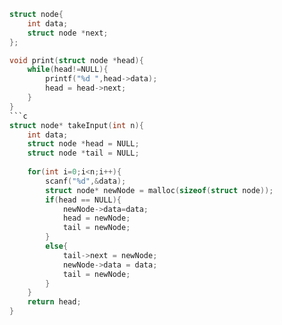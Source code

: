 ```c
struct node{
    int data;
    struct node *next;
};
```

```c
void print(struct node *head){
    while(head!=NULL){
        printf("%d ",head->data);
        head = head->next;
    }   
}
```c
struct node* takeInput(int n){
    int data;
    struct node *head = NULL;
    struct node *tail = NULL;
    
    for(int i=0;i<n;i++){
        scanf("%d",&data);
        struct node* newNode = malloc(sizeof(struct node));
        if(head == NULL){
            newNode->data=data;
            head = newNode;
            tail = newNode;
        }
        else{
            tail->next = newNode;
            newNode->data = data;
            tail = newNode;
        }
    }
    return head;
}
```

